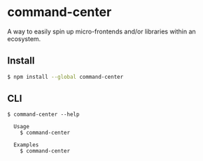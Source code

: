 # command-center

A way to easily spin up micro-frontends and/or libraries within an ecosystem.

## Install

```bash
$ npm install --global command-center
```

## CLI

```
$ command-center --help

  Usage
    $ command-center

  Examples
    $ command-center

```
